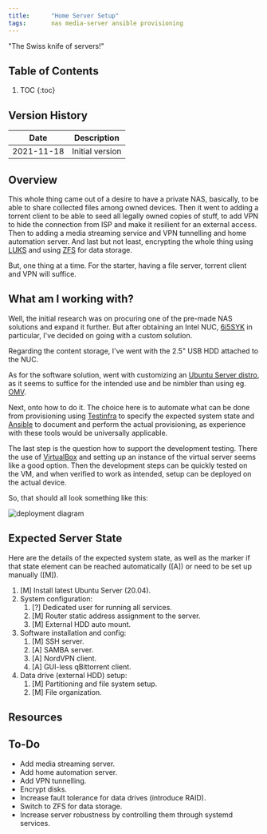 ```yaml
---
title:      "Home Server Setup"
tags:       nas media-server ansible provisioning
---
```


"The Swiss knife of servers!"

## Table of Contents

1.  TOC
{:toc}

## Version History

|Date       |Description
|---        |---
|2021-11-18 |Initial version

## Overview

This whole thing came out of a desire to have a private NAS, basically,
to be able to share collected files among owned devices. Then it went to
adding a torrent client to be able to seed all legally owned copies of
stuff, to add VPN to hide the connection from ISP and make it resilient
for an external access. Then to adding a media streaming service and VPN
tunnelling and home automation server. And last but not least,
encrypting the whole thing using
[LUKS](https://en.wikipedia.org/wiki/Linux_Unified_Key_Setup) and using
[ZFS](https://en.wikipedia.org/wiki/ZFS) for data storage.

But, one thing at a time. For the starter, having a file server, torrent
client and VPN will suffice.

## What am I working with?

Well, the initial research was on procuring one of the pre-made NAS
solutions and expand it further. But after obtaining an Intel NUC,
[6i5SYK](https://www.intel.com/content/www/us/en/products/sku/89188/intel-nuc-kit-nuc6i5syk/specifications.html)
in particular, I've decided on going with a custom solution.

Regarding the content storage, I've went with the 2.5" USB HDD attached
to the NUC.

As for the software solution, went with customizing an [Ubuntu Server
distro](https://ubuntu.com/download/server), as it seems to suffice for
the intended use and be nimbler than using eg.
[OMV](https://www.openmediavault.org/).

Next, onto how to do it. The choice here is to automate what can be done
from provisioning using
[Testinfra](https://testinfra.readthedocs.io/en/latest/) to specify the
expected system state and [Ansible](https://github.com/ansible/ansible)
to document and perform the actual provisioning, as experience with
these tools would be universally applicable.

The last step is the question how to support the development testing.
There the use of [VirtualBox](https://www.virtualbox.org) and setting up
an instance of the virtual server seems like a good option. Then the
development steps can be quickly tested on the VM, and when verified to
work as intended, setup can be deployed on the actual device.

So, that should all look something like this:

![deployment
diagram](/assets/posts/guides/2021-11-18-home-server-setup/deployment-diagram.png)

## Expected Server State

Here are the details of the expected system state, as well as the marker
if that state element can be reached automatically ([A]) or need to be
set up manually ([M]).

1.  [M] Install latest Ubuntu Server (20.04).
2.  System configuration:
    1.  [?] Dedicated user for running all services.
    2.  [M] Router static address assignment to the server.
    3.  [M] External HDD auto mount.
3.  Software installation and config:
    1.  [M] SSH server.
    2.  [A] SAMBA server.
    3.  [A] NordVPN client.
    4.  [A] GUI-less qBittorrent client.
4.  Data drive (external HDD) setup:
    1.  [M] Partitioning and file system setup.
    2.  [M] File organization.

## Resources

## To-Do

*   Add media streaming server.
*   Add home automation server.
*   Add VPN tunnelling.
*   Encrypt disks.
*   Increase fault tolerance for data drives (introduce RAID).
*   Switch to ZFS for data storage.
*   Increase server robustness by controlling them through systemd services.
